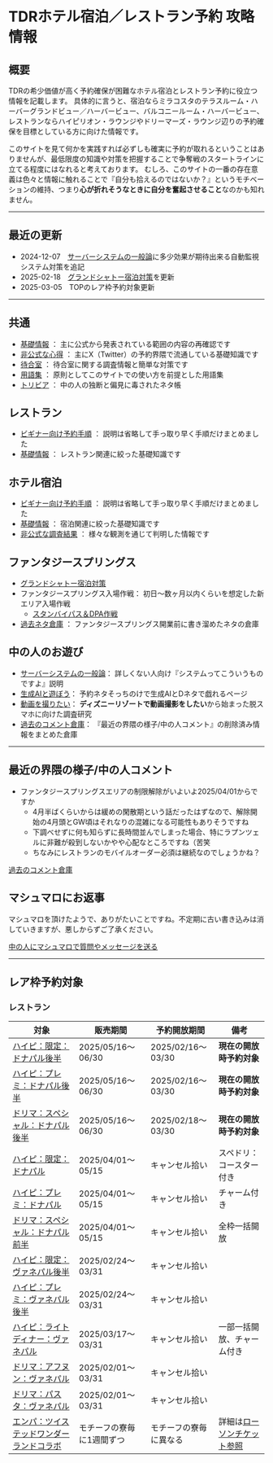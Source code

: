 # TDRホテル宿泊／レストラン予約 攻略情報

## 概要

TDRの希少価値が高く予約確保が困難なホテル宿泊とレストラン予約に役立つ情報を記載します。
具体的に言うと、宿泊ならミラコスタのテラスルーム・ハーバーグランドビュー／ハーバービュー、バルコニールーム・ハーバービュー、レストランならハイピリオン・ラウンジやドリーマーズ・ラウンジ辺りの予約確保を目標としている方に向けた情報です。

このサイトを見て何かを実践すれば必ずしも確実に予約が取れるということはありませんが、最低限度の知識や対策を把握することで争奪戦のスタートラインに立てる程度にはなれると考えております。
むしろ、このサイトの一番の存在意義は色々と情報に触れることで『自分も拾えるのではないか？』というモチベーションの維持、つまり**心が折れそうなときに自分を奮起させること**なのかも知れません。

----

## 最近の更新

* 2024-12-07　[サーバーシステムの一般論](./common/play_with_system.md#何故こうしないのあれはどうなの-3)に多少効果が期待出来る自動監視システム対策を追記
* 2025-02-18　[グランドシャトー宿泊対策](./hotel/fsh_grand_chateau_guide.md)を更新
* 2025-03-05　TOPのレア枠予約対象更新

----

## 共通

* [基礎情報](./common/basics.md) ： 主に公式から発表されている範囲の内容の再確認です
* [非公式な心得](./common/hints.md) ： 主にX（Twitter）の予約界隈で流通している基礎知識です
* [待合室](./common/queue.md) ： 待合室に関する調査情報と簡単な対策です
* [用語集](./common/glossary.md) ： 原則としてこのサイトでの使い方を前提とした用語集
* [トリビア](./common/trivia.md) ： 中の人の独断と偏見に毒されたネタ帳

## レストラン
* [ビギナー向け予約手順](./restaurant/for_begginer.md) ： 説明は省略して手っ取り早く手順だけまとめました
* [基礎情報](./restaurant/basics.md) ： レストラン関連に絞った基礎知識です

## ホテル宿泊
* [ビギナー向け予約手順](./hotel/for_begginer.md) ： 説明は省略して手っ取り早く手順だけまとめました
* [基礎情報](./hotel/basics.md) ： 宿泊関連に絞った基礎知識です
* [非公式な調査結果](./hotel/research.md) ： 様々な観測を通じて判明した情報です

## ファンタジースプリングス
* [グランドシャトー宿泊対策](./hotel/fsh_grand_chateau_guide.md)
* ファンタジースプリングス入場作戦： 初日～数ヶ月以内くらいを想定した新エリア入場作戦
    * [スタンバイパス＆DPA作戦](./hotel/fsh_plan_sp_dpa.md)
* [過去ネタ倉庫](./old_fsh_menu.md) ： ファンタジースプリングス開業前に書き溜めたネタの倉庫


## 中の人のお遊び
* [サーバーシステムの一般論](./common/play_with_system.md)： 詳しくない人向け『システムってこういうものですよ』説明
* [生成AIと遊ぼう](./common/play_with_gpt.md)： 予約ネタそっちのけで生成AIとDネタで戯れるページ
* [動画を撮りたい](./common/record_tdr.md)： **ディズニーリゾートで動画撮影をしたい**から始まった脱スマホに向けた調査研究
* [過去のコメント倉庫](./old_comments.md)： 『最近の界隈の様子/中の人コメント』の削除済み情報をまとめた倉庫

----

## 最近の界隈の様子/中の人コメント

* ファンタジースプリングスエリアの制限解除がいよいよ2025/04/01からですか
    * 4月半ばくらいからは緩めの閑散期という話だったはずなので、解除開始の4月頭とGW頃はそれなりの混雑になる可能性もありそうですね
    * 下調べせずに何も知らずに長時間並んでしまった場合、特にラプンツェルに非難が殺到しないかやや心配なところですね（苦笑
    * ちなみにレストランのモバイルオーダー必須は継続なのでしょうかね？

[過去のコメント倉庫](./old_comments.md)


## マシュマロにお返事

マシュマロを頂けたようで、ありがたいことですね。不定期に古い書き込みは消していきますが、悪しからずご了承ください。



[中の人にマシュマロで質問やメッセージを送る](https://marshmallow-qa.com/ecu5ejrsz5qmtuu)


----

## レア枠予約対象

### レストラン

| 対象 | 販売期間 | 予約開放期間 | 備考 |
| ------------- | ------------- | ------------- | ------------- |
| [ハイピ：限定：ドナパル後半](https://www.tokyodisneyresort.jp/hotel/food/1000003818/) | 2025/05/16～06/30 | 2025/02/16～03/30 | **現在の開放時予約対象** |
| [ハイピ：プレミ：ドナパル後半](https://www.tokyodisneyresort.jp/hotel/food/1000003820/) | 2025/05/16～06/30 | 2025/02/16～03/30 | **現在の開放時予約対象** |
| [ドリマ：スペシャル：ドナパル後半](https://www.tokyodisneyresort.jp/hotel/food/1000003794/) | 2025/05/16～06/30 | 2025/02/18～03/30 | **現在の開放時予約対象** |
| [ハイピ：限定：ドナパル](https://www.tokyodisneyresort.jp/hotel/food/1000003688/) | 2025/04/01～05/15 | キャンセル拾い | スペドリ：コースター付き |
| [ハイピ：プレミ：ドナパル](https://www.tokyodisneyresort.jp/hotel/food/1000003690/) | 2025/04/01～05/15 | キャンセル拾い | チャーム付き |
| [ドリマ：スペシャル：ドナパル前半](https://www.tokyodisneyresort.jp/hotel/food/1000003703/) | 2025/04/01～05/15 | キャンセル拾い | 全枠一括開放 |
| [ハイピ：限定：ヴァネパル後半](https://www.tokyodisneyresort.jp/hotel/food/1000003579/) | 2025/02/24～03/31 | キャンセル拾い |  |
| [ハイピ：プレミ：ヴァネパル後半](https://www.tokyodisneyresort.jp/hotel/food/1000003579/) | 2025/02/24～03/31 | キャンセル拾い |  |
| [ハイピ：ライトディナー：ヴァネパル](https://www.tokyodisneyresort.jp/hotel/food/1000003582/) | 2025/03/17～03/31 | キャンセル拾い | 一部一括開放、チャーム付き |
| [ドリマ：アフヌン：ヴァネパル](https://www.tokyodisneyresort.jp/hotel/food/1000003390/) | 2025/02/01～03/31 | キャンセル拾い |  |
| [ドリマ：パスタ：ヴァネパル](https://www.tokyodisneyresort.jp/hotel/food/1000003391/) | 2025/02/01～03/31 | キャンセル拾い |  |
| [エンパ：ツイステッドワンダーランドコラボ](https://www.tokyodisneyresort.jp/hotel/memory/dah/twst-empire/) | モチーフの寮毎に1週間ずつ | モチーフの寮毎に異なる | 詳細は[ローソンチケット参照](https://l-tike.com/event/mevent/?mid=711027) |

